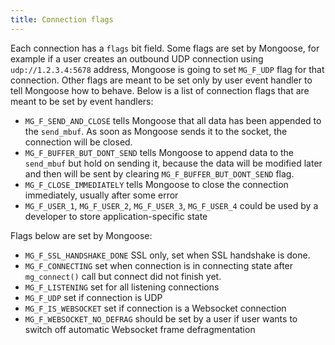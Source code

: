 ```yaml
---
title: Connection flags
---
```


Each connection has a `flags` bit field. Some flags are set by Mongoose, for
example if a user creates an outbound UDP connection using `udp://1.2.3.4:5678`
address, Mongoose is going to set `MG_F_UDP` flag for that connection. Other
flags are meant to be set only by user event handler to tell Mongoose how to
behave.  Below is a list of connection flags that are meant to be set by event
handlers:

* `MG_F_SEND_AND_CLOSE` tells Mongoose that all data has been appended
  to the `send_mbuf`. As soon as Mongoose sends it to the socket, the
  connection will be closed.
* `MG_F_BUFFER_BUT_DONT_SEND` tells Mongoose to append data to the `send_mbuf`
  but hold on sending it, because the data will be modified later and then will
  be sent by clearing `MG_F_BUFFER_BUT_DONT_SEND` flag.
* `MG_F_CLOSE_IMMEDIATELY` tells Mongoose to close the connection immediately,
  usually after some error
* `MG_F_USER_1`, `MG_F_USER_2`, `MG_F_USER_3`, `MG_F_USER_4` could be used by a
  developer to store application-specific state

Flags below are set by Mongoose:

* `MG_F_SSL_HANDSHAKE_DONE` SSL only, set when SSL handshake is done.
* `MG_F_CONNECTING` set when connection is in connecting state after
  `mg_connect()` call but connect did not finish yet.
* `MG_F_LISTENING` set for all listening connections
* `MG_F_UDP` set if connection is UDP
* `MG_F_IS_WEBSOCKET` set if connection is a Websocket connection
* `MG_F_WEBSOCKET_NO_DEFRAG` should be set by a user if user wants to switch
  off automatic Websocket frame defragmentation
